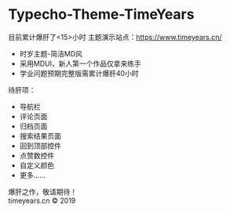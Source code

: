 # Typecho-Theme-TimeYears  
目前累计爆肝了<15>小时
主题演示站点：https://www.timeyears.cn/

- 时岁主题-简洁MD风  
- 采用MDUI，新人第一个作品仅拿来练手
- 学业问题预期完整版需累计爆肝40小时

待肝项：  
- 导航栏
- 评论页面
- 归档页面
- 搜索结果页面
- 回到顶部控件
- 点赞数控件
- 自定义颜色
- 更多……

爆肝之作，敬请期待！  
timeyears.cn &copy; 2019
